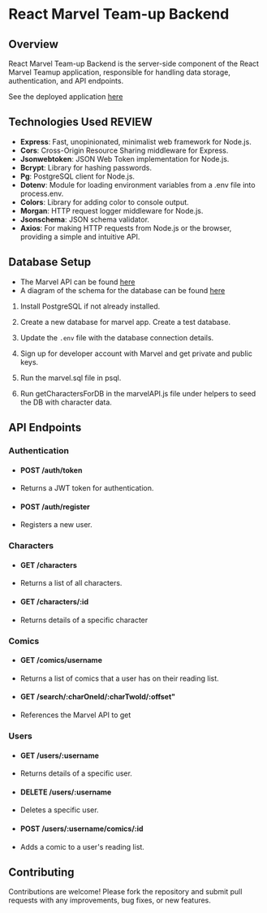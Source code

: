 # React Marvel Team-up Backend

## Overview

React Marvel Team-up Backend is the server-side component of the React Marvel Teamup application, responsible for handling data storage, authentication, and API endpoints.

See the deployed application [here](https://react-marvel-backend.onrender.com/)

## Technologies Used **REVIEW**

- **Express**: Fast, unopinionated, minimalist web framework for Node.js.
- **Cors**: Cross-Origin Resource Sharing middleware for Express.
- **Jsonwebtoken**: JSON Web Token implementation for Node.js.
- **Bcrypt**: Library for hashing passwords.
- **Pg**: PostgreSQL client for Node.js.
- **Dotenv**: Module for loading environment variables from a .env file into process.env.
- **Colors**: Library for adding color to console output.
- **Morgan**: HTTP request logger middleware for Node.js.
- **Jsonschema**: JSON schema validator.
- **Axios**: For making HTTP requests from Node.js or the browser, providing a simple and intuitive API.


## Database Setup

- The Marvel API can be found [here](https://developer.marvel.com/)
- A diagram of the schema for the database can be found [here](https://app.quickdatabasediagrams.com/#/d/6FJbjZ)

1. Install PostgreSQL if not already installed.

2. Create a new database for marvel app. Create a test database.

3. Update the `.env` file with the database connection details.

4. Sign up for developer account with Marvel and get private and public keys. 

5. Run the marvel.sql file in psql. 

6. Run getCharactersForDB in the marvelAPI.js file under helpers to seed the DB with character data. 


## API Endpoints

  

### Authentication

  

- #### POST /auth/token

- Returns a JWT token for authentication.

  

- #### POST /auth/register

- Registers a new user.

  

### Characters
  

- #### GET /characters

- Returns a list of all characters.

  

- #### GET /characters/:id

- Returns details of a specific character


  

### Comics


- #### GET /comics/username

- Returns a list of comics that a user has on their reading list. 

  

- #### GET /search/:charOneId/:charTwoId/:offset"

- References the Marvel API to get 

  


  

### Users

  

- #### GET /users/:username

- Returns details of a specific user.

  

- #### DELETE /users/:username

- Deletes a specific user.

  

- #### POST /users/:username/comics/:id

- Adds a comic to a user's reading list. 


## Contributing

Contributions are welcome! Please fork the repository and submit pull requests with any improvements, bug fixes, or new features.
